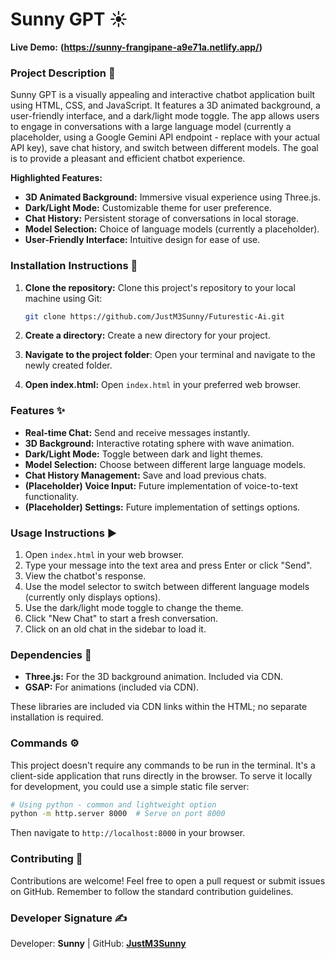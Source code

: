 # Sunny GPT ☀️

**Live Demo:** **(https://sunny-frangipane-a9e71a.netlify.app/)**

### **Project Description** 📜

Sunny GPT is a visually appealing and interactive chatbot application built using HTML, CSS, and JavaScript.  It features a 3D animated background, a user-friendly interface, and a dark/light mode toggle.  The app allows users to engage in conversations with a large language model (currently a placeholder, using a Google Gemini API endpoint -  replace with your actual API key), save chat history, and switch between different models. The goal is to provide a pleasant and efficient chatbot experience.

**Highlighted Features:**

*   **3D Animated Background:** Immersive visual experience using Three.js.
*   **Dark/Light Mode:** Customizable theme for user preference.
*   **Chat History:** Persistent storage of conversations in local storage.
*   **Model Selection:** Choice of language models (currently a placeholder).
*   **User-Friendly Interface:** Intuitive design for ease of use.


### **Installation Instructions** 💾

1.  **Clone the repository:** Clone this project's repository to your local machine using Git:

    ```bash
    git clone https://github.com/JustM3Sunny/Futurestic-Ai.git
    ```
2.  **Create a directory:** Create a new directory for your project.
3.  **Navigate to the project folder**: Open your terminal and navigate to the newly created folder.
4.  **Open index.html:** Open `index.html` in your preferred web browser.


### **Features** ✨

*   **Real-time Chat:** Send and receive messages instantly.
*   **3D Background:** Interactive rotating sphere with wave animation.
*   **Dark/Light Mode:** Toggle between dark and light themes.
*   **Model Selection:** Choose between different large language models.
*   **Chat History Management:** Save and load previous chats.
*   **(Placeholder) Voice Input:**  Future implementation of voice-to-text functionality.
*   **(Placeholder) Settings:** Future implementation of settings options.


### **Usage Instructions** ▶️

1.  Open `index.html` in your web browser.
2.  Type your message into the text area and press Enter or click "Send".
3.  View the chatbot's response.
4.  Use the model selector to switch between different language models (currently only displays options).
5.  Use the dark/light mode toggle to change the theme.
6.  Click "New Chat" to start a fresh conversation.
7.  Click on an old chat in the sidebar to load it.

### **Dependencies** 🔧

*   **Three.js:** For the 3D background animation.  Included via CDN.
*   **GSAP:** For animations (included via CDN).

These libraries are included via CDN links within the HTML; no separate installation is required.

### **Commands** ⚙️

This project doesn't require any commands to be run in the terminal. It's a client-side application that runs directly in the browser.  To serve it locally for development, you could use a simple static file server:

```bash
# Using python - common and lightweight option
python -m http.server 8000  # Serve on port 8000
```
Then navigate to `http://localhost:8000` in your browser.


### **Contributing** 🤝

Contributions are welcome!  Feel free to open a pull request or submit issues on GitHub.  Remember to follow the standard contribution guidelines.

### **Developer Signature** ✍️

Developer: **Sunny** | GitHub: **[JustM3Sunny](https://github.com/JustM3Sunny)**
